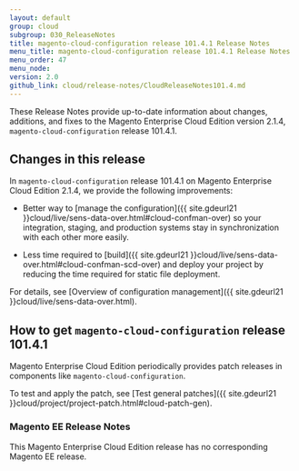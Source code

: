 ```yaml
---
layout: default
group: cloud
subgroup: 030_ReleaseNotes
title: magento-cloud-configuration release 101.4.1 Release Notes
menu_title: magento-cloud-configuration release 101.4.1 Release Notes
menu_order: 47
menu_node: 
version: 2.0
github_link: cloud/release-notes/CloudReleaseNotes101.4.md
---
```

 
These Release Notes provide up-to-date information about changes, additions, and fixes to the Magento Enterprise Cloud Edition version 2.1.4, `magento-cloud-configuration` release 101.4.1.

## Changes in this release
In `magento-cloud-configuration` release 101.4.1 on Magento Enterprise Cloud Edition 2.1.4, we provide the following improvements:

*	Better way to [manage the configuration]({{ site.gdeurl21 }}cloud/live/sens-data-over.html#cloud-confman-over) so your integration, staging, and production systems stay in synchronization with each other more easily.

	<!-- Sensitive data, such as payment processor passwords and API keys, are managed using either environment variables or using the Magento Admin only. -->
*	Less time required to [build]({{ site.gdeurl21 }}cloud/live/sens-data-over.html#cloud-confman-scd-over) and deploy your project by reducing the time required for static file deployment.

For details, see [Overview of configuration management]({{ site.gdeurl21 }}cloud/live/sens-data-over.html).

## How to get `magento-cloud-configuration` release 101.4.1
Magento Enterprise Cloud Edition periodically provides patch releases in components like `magento-cloud-configuration`.

To test and apply the patch, see [Test general patches]({{ site.gdeurl21 }}cloud/project/project-patch.html#cloud-patch-gen).

### Magento EE Release Notes
This Magento Enterprise Cloud Edition release has no corresponding Magento EE release.

